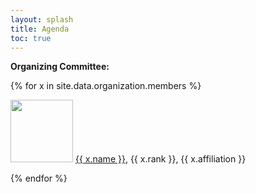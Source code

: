 ```yaml
---
layout: splash
title: Agenda
toc: true
---
```


<strong>Organizing Committee:</strong>

{% for x in site.data.organization.members %}
  <p>
    <img src="{{ x.image }}" width="100">
    <a href="{{ x.website }}">{{ x.name }}</a>, {{ x.rank }}, {{ x.affiliation }}
  </p>
{% endfor %}

